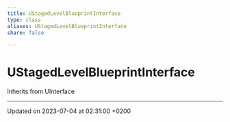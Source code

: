 ```yaml
---
title: UStagedLevelBlueprintInterface
type: class
aliases: UStagedLevelBlueprintInterface
share: false

---
```


# UStagedLevelBlueprintInterface





Inherits from UInterface

-------------------------------

Updated on 2023-07-04 at 02:31:00 +0200
